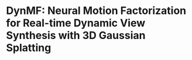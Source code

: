 
# **DynMF**: Neural Motion Factorization for Real-time Dynamic View Synthesis with 3D Gaussian Splatting
